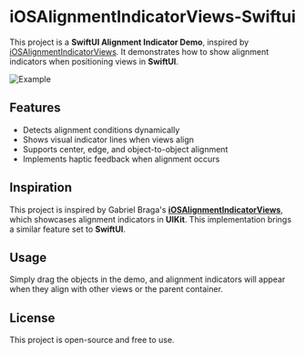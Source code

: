 # iOSAlignmentIndicatorViews-Swiftui


This project is a **SwiftUI Alignment Indicator Demo**, inspired by [iOSAlignmentIndicatorViews](https://github.com/gbmiranda/iOSAlignmentIndicatorViews). It demonstrates how to show alignment indicators when positioning views in **SwiftUI**.


![Example](https://github.com/user-attachments/assets/0b8ace03-dbfa-4f17-a331-2055dd58e517)



## Features
- Detects alignment conditions dynamically
- Shows visual indicator lines when views align
- Supports center, edge, and object-to-object alignment
- Implements haptic feedback when alignment occurs

## Inspiration
This project is inspired by Gabriel Braga's **[iOSAlignmentIndicatorViews](https://github.com/gbmiranda/iOSAlignmentIndicatorViews)**, which showcases alignment indicators in **UIKit**. This implementation brings a similar feature set to **SwiftUI**.

## Usage
Simply drag the objects in the demo, and alignment indicators will appear when they align with other views or the parent container.

## License
This project is open-source and free to use.
